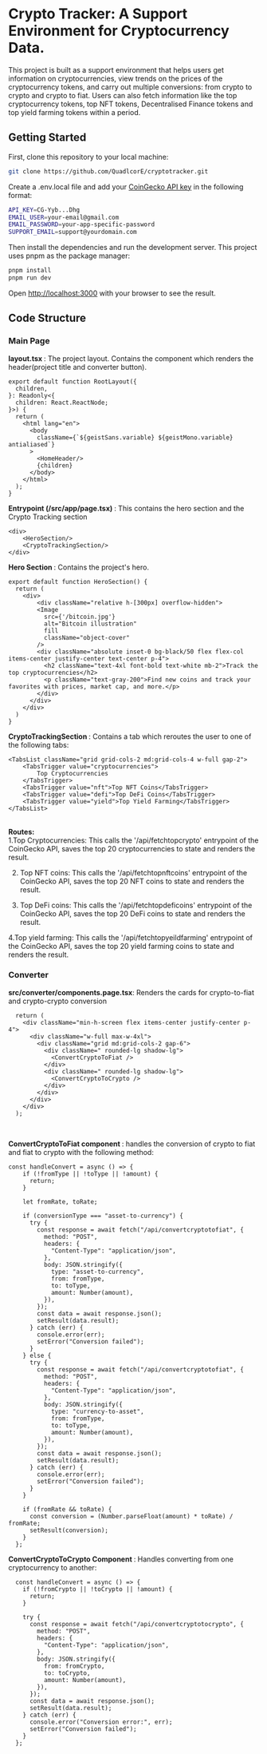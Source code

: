 # Crypto Tracker: A Support Environment for Cryptocurrency Data.

This project is built as a support environment that helps users get information on cryptocurrencies, view trends on the prices of the cryptocurrency tokens, and carry out multiple conversions: from crypto to crypto and crypto to fiat. Users can also fetch information like the top cryptocurrency tokens, top NFT tokens, Decentralised Finance tokens and top yield farming tokens within a period.

## Getting Started
First, clone this repository to your local machine: 
```bash
git clone https://github.com/QuadlcorE/cryptotracker.git
```

Create a .env.local file and add your [CoinGecko API key](https://www.coingecko.com/en/api/pricing) in the following format:
```bash
API_KEY=CG-Yyb...Dhg
EMAIL_USER=your-email@gmail.com
EMAIL_PASSWORD=your-app-specific-password
SUPPORT_EMAIL=support@yourdomain.com
```

Then install the dependencies and run the development server. This project uses pnpm as the package manager:
```bash
pnpm install
pnpm run dev
```

Open [http://localhost:3000](http://localhost:3000) with your browser to see the result.


## Code Structure

### Main Page
<strong> layout.tsx </strong>: The project layout. Contains the <HomeHeader /> component which renders the header(project title and converter button).
```tsx
export default function RootLayout({
  children,
}: Readonly<{
  children: React.ReactNode;
}>) {
  return (
    <html lang="en">
      <body
        className={`${geistSans.variable} ${geistMono.variable} antialiased`}
      >
        <HomeHeader/>
        {children}
      </body>
    </html>
  );
}
```

<strong> Entrypoint (/src/app/page.tsx) </strong>: This contains the hero section and the Crypto Tracking section
```tsx
<div>
    <HeroSection/>
    <CryptoTrackingSection/>
</div>
```
<strong>Hero Section </strong>: Contains the project's hero.
```tsx
export default function HeroSection() {
  return (
    <div>
        <div className="relative h-[300px] overflow-hidden">
        <Image
          src={'/bitcoin.jpg'}
          alt="Bitcoin illustration"
          fill
          className="object-cover"
        />
        <div className="absolute inset-0 bg-black/50 flex flex-col items-center justify-center text-center p-4">
          <h2 className="text-4xl font-bold text-white mb-2">Track the top cryptocurrencies</h2>
          <p className="text-gray-200">Find new coins and track your favorites with prices, market cap, and more.</p>
        </div>
      </div>
    </div>
  )
}
```

<strong>CryptoTrackingSection </strong>: Contains a tab which reroutes the user to one of the following tabs: 
```tsx
<TabsList className="grid grid-cols-2 md:grid-cols-4 w-full gap-2">
    <TabsTrigger value="cryptocurrencies">
        Top Cryptocurrencies
    </TabsTrigger>
    <TabsTrigger value="nft">Top NFT Coins</TabsTrigger>
    <TabsTrigger value="defi">Top DeFi Coins</TabsTrigger>
    <TabsTrigger value="yield">Top Yield Farming</TabsTrigger>
</TabsList>
```
<br>
<strong>Routes: </strong> 
<br>
1.Top Cryptocurrencies: This calls the '/api/fetchtopcrypto' entrypoint of the CoinGecko API, saves the top 20 cryptocurrencies to state and renders the result.

2. Top NFT coins: This calls the '/api/fetchtopnftcoins' entrypoint of the CoinGecko API, saves the top 20 NFT coins to state and renders the result.

3. Top DeFi coins: This calls the '/api/fetchtopdeficoins' entrypoint of the CoinGecko API, saves the top 20 DeFi coins to state and renders the result.

4.Top yield farming: This calls the '/api/fetchtopyeildfarming' entrypoint of the CoinGecko API, saves the top 20 yield farming coins to state and renders the result.


### Converter
<strong>src/converter/components.page.tsx</strong>: Renders the cards for crypto-to-fiat and crypto-crypto conversion
```tsx
  return (
    <div className="min-h-screen flex items-center justify-center p-4">
      <div className="w-full max-w-4xl">
        <div className="grid md:grid-cols-2 gap-6">
          <div className=" rounded-lg shadow-lg">
            <ConvertCryptoToFiat />
          </div>
          <div className=" rounded-lg shadow-lg">
            <ConvertCryptoToCrypto />
          </div>
        </div>
      </div>
    </div>
  );
```
<br>

<strong> ConvertCryptoToFiat component </strong>: handles the conversion of crypto to fiat and fiat to crypto with the following method: 
```tsx
const handleConvert = async () => {
    if (!fromType || !toType || !amount) {
      return;
    }

    let fromRate, toRate;

    if (conversionType === "asset-to-currency") {
      try {
        const response = await fetch("/api/convertcryptotofiat", {
          method: "POST",
          headers: {
            "Content-Type": "application/json",
          },
          body: JSON.stringify({
            type: "asset-to-currency",
            from: fromType,
            to: toType,
            amount: Number(amount),
          }),
        });
        const data = await response.json();
        setResult(data.result);
      } catch (err) {
        console.error(err);
        setError("Conversion failed");
      }
    } else {
      try {
        const response = await fetch("/api/convertcryptotofiat", {
          method: "POST",
          headers: {
            "Content-Type": "application/json",
          },
          body: JSON.stringify({
            type: "currency-to-asset",
            from: fromType,
            to: toType,
            amount: Number(amount),
          }),
        });
        const data = await response.json();
        setResult(data.result);
      } catch (err) {
        console.error(err);
        setError("Conversion failed");
      }
    }

    if (fromRate && toRate) {
      const conversion = (Number.parseFloat(amount) * toRate) / fromRate;
      setResult(conversion);
    }
  };
```

<strong> ConvertCryptoToCrypto Component </strong>: Handles converting from one cryptocurrency to another: 
```tsx
  const handleConvert = async () => {
    if (!fromCrypto || !toCrypto || !amount) {
      return;
    }

    try {
      const response = await fetch("/api/convertcryptotocrypto", {
        method: "POST",
        headers: {
          "Content-Type": "application/json",
        },
        body: JSON.stringify({
          from: fromCrypto,
          to: toCrypto,
          amount: Number(amount),
        }),
      });
      const data = await response.json();
      setResult(data.result);
    } catch (err) {
      console.error("Conversion error:", err);
      setError("Conversion failed");
    }
  };
```


